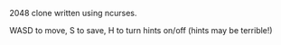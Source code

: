 2048 clone written using ncurses.

WASD to move, S to save, H to turn hints on/off (hints may be terrible!)

